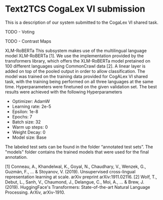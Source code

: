 # Text2TCS CogaLex VI submission

This is a description of our system submitted to the CogaLex VI shared task.

TODO - Voting

TODO - Contrast Maps 

XLM-RoBERTa 
This subsystem makes use of the multilingual language model XLM-RoBERTa [1]. We use the implementation provided by the transformers library, which offers the XLM-RoBERTa model pretained on 100 different languages using CommonCrawl data [2]. A linear layer is added on top of the pooled output in order to allow classification. 
The model was trained on the training data provided for CogALex VI shared task, with the training being performed on all three languages at the same time. Hyperparameters were finetuned on the given validation set. The best results were achieved with the following Hyperparameters
-	Optimizer: AdamW
-	Learning rate: 2e-5
-	Epsilon: 1e-8
-	Epochs: 7
-	Batch size: 32
-	Warm up steps: 0
-	Weight Decay: 0
- 	Model size: Base 

The labeled test sets can be found in the folder “annotated test sets”. The "models" folder contains the trained models that were used for the final annotation.  

[1] Conneau, A., Khandelwal, K., Goyal, N., Chaudhary, V., Wenzek, G., Guzmán, F., ... & Stoyanov, V. (2019). Unsupervised cross-lingual representation learning at scale. arXiv preprint arXiv:1911.02116.
[2] Wolf, T., Debut, L., Sanh, V., Chaumond, J., Delangue, C., Moi, A., ... & Brew, J. (2019). HuggingFace's Transformers: State-of-the-art Natural Language Processing. ArXiv, arXiv-1910.
